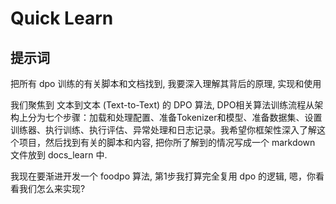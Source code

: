 # Quick Learn 





## 提示词

把所有 dpo 训练的有关脚本和文档找到, 我要深入理解其背后的原理, 实现和使用

我们聚焦到 文本到文本 (Text-to-Text) 的 DPO 算法, DPO相关算法训练流程从架构上分为七个步骤：加载和处理配置、准备Tokenizer和模型、准备数据集、设置训练器、执行训练、执行评估、异常处理和日志记录。我希望你框架性深入了解这个项目，然后找到有关的脚本和内容, 把你所了解到的情况写成一个 markdown 文件放到  docs_learn 中.

我现在要渐进开发一个 foodpo 算法, 第1步我打算完全复用 dpo 的逻辑, 嗯，你看看我们怎么来实现? 


